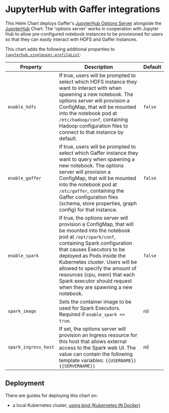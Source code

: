 # JupyterHub with Gaffer integrations

This Helm Chart deploys Gaffer's [JupyterHub Options Server](../../docker/gaffer-jhub-options-server/) alongside the [JupyterHub](https://github.com/jupyterhub/zero-to-jupyterhub-k8s) Chart. The 'options server' works in cooperation with Jupyter Hub to allow pre-configured notebook instances to be provisioned for users so that they can easily interact with HDFS and Gaffer instances.

This chart adds the following additional properties to [`jupyterhub.singleuser.profileList`](https://zero-to-jupyterhub.readthedocs.io/en/latest/resources/reference.html#singleuser-profilelist):

| Property | Description | Default |
|----------|-------------|---------|
| `enable_hdfs` | If true, users will be prompted to select which HDFS instance they want to interact with when spawning a new notebook. The options server will provision a ConfigMap, that will be mounted into the notebook pod at `/etc/hadoop/conf`, containing Hadoop configuration files to connect to that instance by default. | `false` |
| `enable_gaffer` | If true, users will be prompted to select which Gaffer instance they want to query when spawning a new notebook. The options server will provision a ConfigMap, that will be mounted into the notebook pod at `/etc/gaffer`, containing the Gaffer configuration files (schema, store properties, graph config) for that instance. | `false` |
| `enable_spark` | If true, the options server will provision a ConfigMap, that will be mounted into the notebook pod at `/opt/spark/conf`, containing Spark configuration that causes Executors to be deployed as Pods inside the Kubernetes cluster. Users will be allowed to specify the amount of resources (cpu, mem) that each Spark executor should request when they are spawning a new notebook. | `false` |
| `spark_image` | Sets the container image to be used for Spark Executors. Required if `enable_spark == true`. | nil |
| `spark_ingress_host` | If set, the options server will provision an Ingress resource for this host that allows external access to the Spark web UI. The value can contain the following template variables: `{{USERNAME}}` `{{SERVERNAME}}` | nil |


## Deployment

There are guides for deploying this chart on:
* a local Kubernetes cluster, [using kind (Kubernetes IN Docker)](docs/kind-deployment.md)

